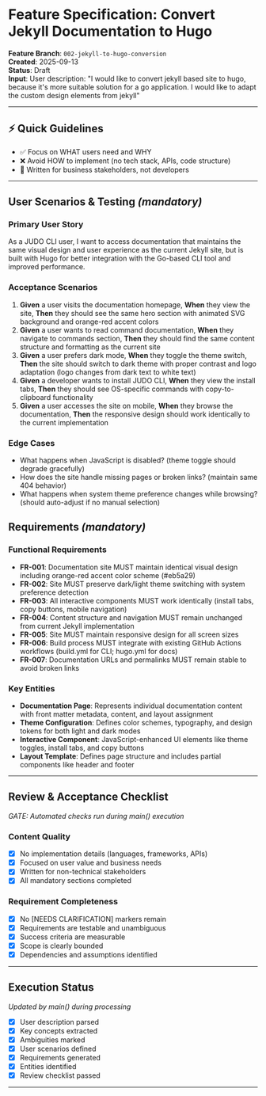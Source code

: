 # Feature Specification: Convert Jekyll Documentation to Hugo

**Feature Branch**: `002-jekyll-to-hugo-conversion`  
**Created**: 2025-09-13  
**Status**: Draft  
**Input**: User description: "I would like to convert jekyll based site to hugo, because it's more suitable solution for a go application. I would like to adapt the custom design elements from jekyll"

---

## ⚡ Quick Guidelines
- ✅ Focus on WHAT users need and WHY
- ❌ Avoid HOW to implement (no tech stack, APIs, code structure)
- 👥 Written for business stakeholders, not developers

---

## User Scenarios & Testing *(mandatory)*

### Primary User Story
As a JUDO CLI user, I want to access documentation that maintains the same visual design and user experience as the current Jekyll site, but is built with Hugo for better integration with the Go-based CLI tool and improved performance.

### Acceptance Scenarios
1. **Given** a user visits the documentation homepage, **When** they view the site, **Then** they should see the same hero section with animated SVG background and orange-red accent colors
2. **Given** a user wants to read command documentation, **When** they navigate to commands section, **Then** they should find the same content structure and formatting as the current site
3. **Given** a user prefers dark mode, **When** they toggle the theme switch, **Then** the site should switch to dark theme with proper contrast and logo adaptation (logo changes from dark text to white text)
4. **Given** a developer wants to install JUDO CLI, **When** they view the install tabs, **Then** they should see OS-specific commands with copy-to-clipboard functionality
5. **Given** a user accesses the site on mobile, **When** they browse the documentation, **Then** the responsive design should work identically to the current implementation

### Edge Cases
- What happens when JavaScript is disabled? (theme toggle should degrade gracefully)
- How does the site handle missing pages or broken links? (maintain same 404 behavior)
- What happens when system theme preference changes while browsing? (should auto-adjust if no manual selection)

## Requirements *(mandatory)*

### Functional Requirements
- **FR-001**: Documentation site MUST maintain identical visual design including orange-red accent color scheme (#eb5a29)
- **FR-002**: Site MUST preserve dark/light theme switching with system preference detection
- **FR-003**: All interactive components MUST work identically (install tabs, copy buttons, mobile navigation)
- **FR-004**: Content structure and navigation MUST remain unchanged from current Jekyll implementation
- **FR-005**: Site MUST maintain responsive design for all screen sizes
- **FR-006**: Build process MUST integrate with existing GitHub Actions workflows (build.yml for CLI; hugo.yml for docs)
- **FR-007**: Documentation URLs and permalinks MUST remain stable to avoid broken links

### Key Entities
- **Documentation Page**: Represents individual documentation content with front matter metadata, content, and layout assignment
- **Theme Configuration**: Defines color schemes, typography, and design tokens for both light and dark modes
- **Interactive Component**: JavaScript-enhanced UI elements like theme toggles, install tabs, and copy buttons
- **Layout Template**: Defines page structure and includes partial components like header and footer

---

## Review & Acceptance Checklist
*GATE: Automated checks run during main() execution*

### Content Quality
- [x] No implementation details (languages, frameworks, APIs)
- [x] Focused on user value and business needs
- [x] Written for non-technical stakeholders
- [x] All mandatory sections completed

### Requirement Completeness
- [x] No [NEEDS CLARIFICATION] markers remain
- [x] Requirements are testable and unambiguous  
- [x] Success criteria are measurable
- [x] Scope is clearly bounded
- [x] Dependencies and assumptions identified

---

## Execution Status
*Updated by main() during processing*

- [x] User description parsed
- [x] Key concepts extracted
- [x] Ambiguities marked
- [x] User scenarios defined
- [x] Requirements generated
- [x] Entities identified
- [x] Review checklist passed

---
